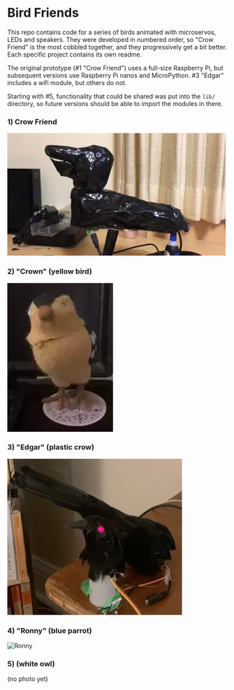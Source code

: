 # Bird Friends

This repo contains code for a series of birds animated with microservos, LEDs and speakers. They were developed in numbered order, so "Crow Friend" is the most cobbled together, and they progressively get a bit better. Each specific project contains its own readme.

The original prototype (\#1 "Crow Friend") uses a full-size Raspberry Pi, but subsequent versions use Raspberry Pi nanos and MicroPython. \#3 "Edgar" includes a wifi module, but others do not.

Starting with \#5, functionality that could be shared was put into the `lib/` directory, so future versions should be able to import the modules in there.

### 1) Crow Friend
![Crow Friend](/1_crow_friend-paper-mache/crow-friend.webp)

### 2) "Crown" (yellow bird)
![Crown](/2_yellow_bird-crown/yellow-bird.webp)

### 3) "Edgar" (plastic crow)
![Edgar](/3_plastic_crow-edgar/plastic-crow.png)

### 4) "Ronny" (blue parrot)
![Ronny](/4_blue_barrot-ronny/ronny.png)

### 5) (white owl)
(no photo yet)
